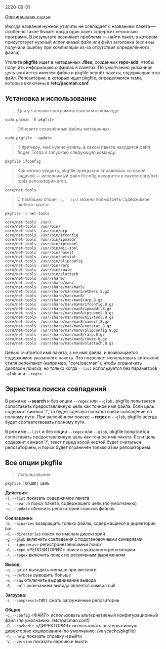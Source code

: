 2020-09-01

[Оригинальная статья](https://blackarch.ru/?p=1210)

Иногда название нужной утилиты не совпадает с названием пакета — особенно такое бывает когда один пакет содержит несколько программ. В результате возникает проблема — найти пакет, в котором присутствует нужный исполнимый файл или файл заголовка (если вы получили ошибку при компиляции из-за отсутствия определённого файла).

Утилита **pkgfile** ищет в метаданных **.files**, созданных **repo-add**, чтобы получить информацию о файлах в пакетах. По умолчанию указанная цель считается именем файла и pkgfile вернёт пакеты, содержащие этот файл. Репозитории, в которых ищет pkgfile, определяются теми, которые включены в **/etc/pacman.conf**.
## Установка и использование

>Для установки программы выполните команду:
```shell
sudo pacman -S pkgfile
```

>Обновите сохранённые файлы метаданных.
```shell
sudo pkgfile --update
```

>К примеру, мне нужно узнать, в каком пакете находится файл finger. Тогда я запускаю следующую команду:
```shell
pkgfile ifconfig
```

>Как можно увидеть, pkgfile прекрасно справилась со своей задачей — исполнимый файл ifconfig  находится в пакете core/net-tools репозитория arch.
```
core/net-tools
```

>С помощью опции `-l,` `--list` можно посмотреть содержимое любого пакета:
```shell
pkgfile -l net-tools
```

```
core/net-tools  /usr/  
core/net-tools  /usr/bin/  
core/net-tools  /usr/bin/arp  
core/net-tools  /usr/bin/ifconfig  
core/net-tools  /usr/bin/ipmaddr  
core/net-tools  /usr/bin/iptunnel  
core/net-tools  /usr/bin/mii-tool  
core/net-tools  /usr/bin/nameif  
core/net-tools  /usr/bin/netstat  
core/net-tools  /usr/bin/plipconfig  
core/net-tools  /usr/bin/rarp  
core/net-tools  /usr/bin/route  
core/net-tools  /usr/bin/slattach  
core/net-tools  /usr/share/  
core/net-tools  /usr/share/man/  
core/net-tools  /usr/share/man/man5/  
core/net-tools  /usr/share/man/man5/ethers.5.gz  
core/net-tools  /usr/share/man/man8/  
core/net-tools  /usr/share/man/man8/arp.8.gz  
core/net-tools  /usr/share/man/man8/ifconfig.8.gz  
core/net-tools  /usr/share/man/man8/ipmaddr.8.gz  
core/net-tools  /usr/share/man/man8/iptunnel.8.gz  
core/net-tools  /usr/share/man/man8/mii-tool.8.gz  
core/net-tools  /usr/share/man/man8/nameif.8.gz  
core/net-tools  /usr/share/man/man8/netstat.8.gz  
core/net-tools  /usr/share/man/man8/plipconfig.8.gz  
core/net-tools  /usr/share/man/man8/rarp.8.gz  
core/net-tools  /usr/share/man/man8/route.8.gz  
core/net-tools  /usr/share/man/man8/slattach.8.gz
```

Целью считается имя пакета, а не имя файла, и возвращается содержимое указанного пакета. Это позволяет использовать синтаксис стиля репо/пакет (например, "core/pacman"), чтобы ограничить диапазон поиска, но только когда `--list` используется без параметров `--glob` или `--regex`.
## Эвристика поиска совпадений  

В режиме **--search** и без опции `--regex` или `--glob,` pkgfile попытается сопоставить предоставленную цель как точное имя файла. Если цель содержит символ '/', то будет сделана попытка найти совпадение по полному пути. При включённом поиске **--regex** и `--glob`, pkgfile всегда будет соответствовать полному пути.

В режиме `--list` и без опции `--regex` или `--glob`, pkgfile попытается сопоставить предоставленную цель как точное имя пакета. Если цель содержит символ '/', текст перед косой чертой будет считаться репозиторием, и поиск будет ограничен только этим репозиторием.
## Все опции pkgfile  

>Использование:
```shell
pkgfile [ОПЦИИ] ЦЕЛЬ
```

 **Действия**:  
  `-l`, `--list`                показать содержимое пакета  
  `-s`, `--search`            поиск пакета, содержащего цель (по умолчанию)  
  `-u`, `--update`            обновить репозиторий списков файлов  

 **Совпадение**:  
  `-b`, `--binaries`        возвращать только файлы, содержащиеся в директории bin  
  `-d`, `--directories`  поиск по именам директорий  
  `-g`, `--glob`               включить совпадения с подстановочными символами  
  `-i`, `--ignorecase`    регистронезависимый поиск  
  `-R`, `--repo`               <РЕПОЗИТОРИЙ>  поиск в указанном репозитории  
  `-r`, `--regex`             включить поиск по регулярным выражениям  

 **Вывод**:  
  `-q`, `--quiet`             выводить меньше при листинге  
  `-v`, `--verbose`          выводить больше  
  `-w`, `--raw`                 отключить выравнивание вывода  
  `-0`, `--null`               окончанием вывода является символ null  

 **Загрузка**:  
  `-z`, `--compress[=ТИП]`   сжать загруженные репозитории  

 **Общие**:   
  `-C`, `--config`           <ФАЙЛ>     использовать альтернативный конфигурационный файл (по умолчанию: /etc/pacman.conf)  
  `-D`, `--cachedir`       <ДИРЕКТОРИЯ>    использовать альтернативную директорию кэширования (по умолчанию: /var/cache/pkgfile)  
  `-h`, `--help`               показать справку и выйти  
  `-V`, `--version`         показать версию и выйти